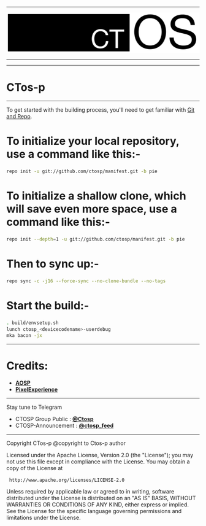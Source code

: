 ------------------------------------------
     
<p align="center">
 <img src="https://github.com/ctosp/manifest/blob/pie/Logo.png" > 
</p>

------------------------------------------

------------------------------------------
# CTos-p #
------------------------------------------

To get started with the building process, you'll need to get familiar with [Git and Repo](http://source.android.com/source/using-repo.html).


# To initialize your local repository, use a command like this:-

```bash
repo init -u git://github.com/ctosp/manifest.git -b pie
```

# To initialize a shallow clone, which will save even more space, use a command like this:-

```bash
repo init --depth=1 -u git://github.com/ctosp/manifest.git -b pie
```

# Then to sync up:- 

```bash
repo sync -c -j16 --force-sync --no-clone-bundle --no-tags
```

# Start the build:-

```bash
. build/envsetup.sh
lunch ctosp_<devicecodename>-userdebug
mka bacon -jx
 ```
---------------------------------------

Credits:
=======
 * [**AOSP**](https://android.googlesource.com)
 * [**PixelExperience**](https://github.com/PixelExperience)
 
----------------------------------------------

Stay tune to Telegram

* CTOSP Group Public : [**@Ctosp**](https://t.me/CTOSP)
* CTOSP-Announcement : [**@ctosp_feed**](https://t.me/ctosp_feed)
-----------------------------------------------
Copyright CTos-p  @copyright to Ctos-p author

   Licensed under the Apache License, Version 2.0 (the "License");
   you may not use this file except in compliance with the License.
   You may obtain a copy of the License at

     http://www.apache.org/licenses/LICENSE-2.0

   Unless required by applicable law or agreed to in writing, software
   distributed under the License is distributed on an "AS IS" BASIS,
   WITHOUT WARRANTIES OR CONDITIONS OF ANY KIND, either express or implied.
   See the License for the specific language governing permissions and
   limitations under the License.
